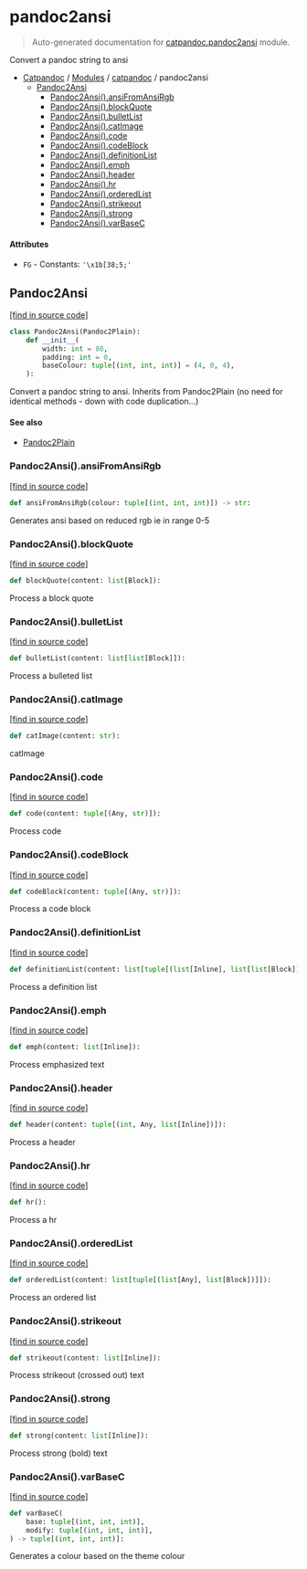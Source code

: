 # pandoc2ansi

> Auto-generated documentation for [catpandoc.pandoc2ansi](../../catpandoc/pandoc2ansi.py) module.

Convert a pandoc string to ansi

- [Catpandoc](../README.md#catpandoc-index) / [Modules](../README.md#catpandoc-modules) / [catpandoc](index.md#catpandoc) / pandoc2ansi
    - [Pandoc2Ansi](#pandoc2ansi)
        - [Pandoc2Ansi().ansiFromAnsiRgb](#pandoc2ansiansifromansirgb)
        - [Pandoc2Ansi().blockQuote](#pandoc2ansiblockquote)
        - [Pandoc2Ansi().bulletList](#pandoc2ansibulletlist)
        - [Pandoc2Ansi().catImage](#pandoc2ansicatimage)
        - [Pandoc2Ansi().code](#pandoc2ansicode)
        - [Pandoc2Ansi().codeBlock](#pandoc2ansicodeblock)
        - [Pandoc2Ansi().definitionList](#pandoc2ansidefinitionlist)
        - [Pandoc2Ansi().emph](#pandoc2ansiemph)
        - [Pandoc2Ansi().header](#pandoc2ansiheader)
        - [Pandoc2Ansi().hr](#pandoc2ansihr)
        - [Pandoc2Ansi().orderedList](#pandoc2ansiorderedlist)
        - [Pandoc2Ansi().strikeout](#pandoc2ansistrikeout)
        - [Pandoc2Ansi().strong](#pandoc2ansistrong)
        - [Pandoc2Ansi().varBaseC](#pandoc2ansivarbasec)

#### Attributes

- `FG` - Constants: `'\x1b[38;5;'`

## Pandoc2Ansi

[[find in source code]](../../catpandoc/pandoc2ansi.py#L28)

```python
class Pandoc2Ansi(Pandoc2Plain):
    def __init__(
        width: int = 80,
        padding: int = 0,
        baseColour: tuple[(int, int, int)] = (4, 0, 4),
    ):
```

Convert a pandoc string to ansi. Inherits from Pandoc2Plain (no need
for identical methods - down with code duplication...)

#### See also

- [Pandoc2Plain](pandoc2plain.md#pandoc2plain)

### Pandoc2Ansi().ansiFromAnsiRgb

[[find in source code]](../../catpandoc/pandoc2ansi.py#L263)

```python
def ansiFromAnsiRgb(colour: tuple[(int, int, int)]) -> str:
```

Generates ansi based on reduced rgb ie in range 0-5

### Pandoc2Ansi().blockQuote

[[find in source code]](../../catpandoc/pandoc2ansi.py#L188)

```python
def blockQuote(content: list[Block]):
```

Process a block quote

### Pandoc2Ansi().bulletList

[[find in source code]](../../catpandoc/pandoc2ansi.py#L174)

```python
def bulletList(content: list[list[Block]]):
```

Process a bulleted list

### Pandoc2Ansi().catImage

[[find in source code]](../../catpandoc/pandoc2ansi.py#L45)

```python
def catImage(content: str):
```

catImage

### Pandoc2Ansi().code

[[find in source code]](../../catpandoc/pandoc2ansi.py#L234)

```python
def code(content: tuple[(Any, str)]):
```

Process code

### Pandoc2Ansi().codeBlock

[[find in source code]](../../catpandoc/pandoc2ansi.py#L122)

```python
def codeBlock(content: tuple[(Any, str)]):
```

Process a code block

### Pandoc2Ansi().definitionList

[[find in source code]](../../catpandoc/pandoc2ansi.py#L148)

```python
def definitionList(content: list[tuple[(list[Inline], list[list[Block]])]]):
```

Process a definition list

### Pandoc2Ansi().emph

[[find in source code]](../../catpandoc/pandoc2ansi.py#L205)

```python
def emph(content: list[Inline]):
```

Process emphasized text

### Pandoc2Ansi().header

[[find in source code]](../../catpandoc/pandoc2ansi.py#L64)

```python
def header(content: tuple[(int, Any, list[Inline])]):
```

Process a header

### Pandoc2Ansi().hr

[[find in source code]](../../catpandoc/pandoc2ansi.py#L254)

```python
def hr():
```

Process a hr

### Pandoc2Ansi().orderedList

[[find in source code]](../../catpandoc/pandoc2ansi.py#L163)

```python
def orderedList(content: list[tuple[(list[Any], list[Block])]]):
```

Process an ordered list

### Pandoc2Ansi().strikeout

[[find in source code]](../../catpandoc/pandoc2ansi.py#L219)

```python
def strikeout(content: list[Inline]):
```

Process strikeout (crossed out) text

### Pandoc2Ansi().strong

[[find in source code]](../../catpandoc/pandoc2ansi.py#L212)

```python
def strong(content: list[Inline]):
```

Process strong (bold) text

### Pandoc2Ansi().varBaseC

[[find in source code]](../../catpandoc/pandoc2ansi.py#L275)

```python
def varBaseC(
    base: tuple[(int, int, int)],
    modify: tuple[(int, int, int)],
) -> tuple[(int, int, int)]:
```

Generates a colour based on the theme colour
